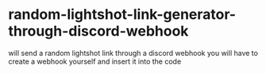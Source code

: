# random-lightshot-link-generator-through-discord-webhook
will send a random lightshot link through a discord webhook
you will have to create a webhook yourself and insert it into the code
